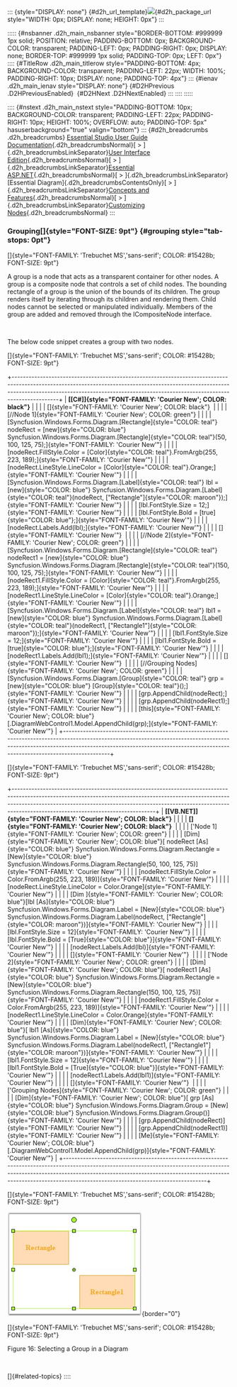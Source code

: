 ::: {style="DISPLAY: none"}
[](ms-xhelp:///?Id=d2h_url_template){#d2h_url_template}![](!package_url!){#d2h_package_url style="WIDTH: 0px; DISPLAY: none; HEIGHT: 0px"}
:::

::::: {#nsbanner .d2h_main_nsbanner style="BORDER-BOTTOM: #999999 1px solid; POSITION: relative; PADDING-BOTTOM: 0px; BACKGROUND-COLOR: transparent; PADDING-LEFT: 0px; PADDING-RIGHT: 0px; DISPLAY: none; BORDER-TOP: #999999 1px solid; PADDING-TOP: 0px; LEFT: 0px"}
:::: {#TitleRow .d2h_main_titlerow style="PADDING-BOTTOM: 4px; BACKGROUND-COLOR: transparent; PADDING-LEFT: 22px; WIDTH: 100%; PADDING-RIGHT: 10px; DISPLAY: none; PADDING-TOP: 4px"}
::: {#ienav .d2h_main_ienav style="DISPLAY: none"}
[](ms-xhelp:///?Id=6887642a-3dc2-43d2-b390-e5e87128cad1){#D2HPrevious .D2HPreviousEnabled}  [](ms-xhelp:///?Id=4ceff2d6-4a09-4402-b824-833a5e4b3e76){#D2HNext .D2HNextEnabled}
:::
::::
:::::

:::: {#nstext .d2h_main_nstext style="PADDING-BOTTOM: 10px; BACKGROUND-COLOR: transparent; PADDING-LEFT: 22px; PADDING-RIGHT: 10px; HEIGHT: 100%; OVERFLOW: auto; PADDING-TOP: 5px" hasuserbackground="true" valign="bottom"}
::: {#d2h_breadcrumbs .d2h_breadcrumbs}
[Essential Studio User Guide Documentation](ms-xhelp:///?Id=12457748-09e3-4d74-a240-8e049cedf030){.d2h_breadcrumbsNormal}[ \> ]{.d2h_breadcrumbsLinkSeparator}[User Interface Edition](ms-xhelp:///?Id=c29296b7-531c-413b-a0ec-488ca1f7f669){.d2h_breadcrumbsNormal}[ \> ]{.d2h_breadcrumbsLinkSeparator}[Essential ASP.NET](ms-xhelp:///?Id=25c35330-c127-4dad-9a92-ed79dc7261a6){.d2h_breadcrumbsNormal}[ \> ]{.d2h_breadcrumbsLinkSeparator}[Essential Diagram]{.d2h_breadcrumbsContentsOnly}[ \> ]{.d2h_breadcrumbsLinkSeparator}[Concepts and Features](ms-xhelp:///?Id=f9aa55fb-f8cf-43da-a8be-de231dc0d949){.d2h_breadcrumbsNormal}[ \> ]{.d2h_breadcrumbsLinkSeparator}[Customizing Nodes](ms-xhelp:///?Id=6887642a-3dc2-43d2-b390-e5e87128cad1){.d2h_breadcrumbsNormal}
:::

### Grouping[]{style="FONT-SIZE: 9pt"} {#grouping style="tab-stops: 0pt"}

[]{style="FONT-FAMILY: 'Trebuchet MS','sans-serif'; COLOR: #15428b; FONT-SIZE: 9pt"} 

A group is a node that acts as a transparent container for other nodes. A group is a composite node that controls a set of child nodes. The bounding rectangle of a group is the union of the bounds of its children. The group renders itself by iterating through its children and rendering them. Child nodes cannot be selected or manipulated individually. Members of the group are added and removed through the ICompositeNode interface.

 

The below code snippet creates a group with two nodes.

[]{style="FONT-FAMILY: 'Trebuchet MS','sans-serif'; COLOR: #15428b; FONT-SIZE: 9pt"} 

+----------------------------------------------------------------------------------------------------------------------------------------------------------------------------------------------------------------------------------------------------------+
| **[\[C#\]]{style="FONT-FAMILY: 'Courier New'; COLOR: black"}**                                                                                                                                                                                           |
|                                                                                                                                                                                                                                                          |
| []{style="FONT-FAMILY: 'Courier New'; COLOR: black"}                                                                                                                                                                                                     |
|                                                                                                                                                                                                                                                          |
| [//Node 1]{style="FONT-FAMILY: 'Courier New'; COLOR: green"}                                                                                                                                                                                             |
|                                                                                                                                                                                                                                                          |
| [Syncfusion.Windows.Forms.Diagram.[Rectangle]{style="COLOR: teal"} nodeRect = [new]{style="COLOR: blue"} Syncfusion.Windows.Forms.Diagram.[Rectangle]{style="COLOR: teal"}(50, 100, 125, 75);]{style="FONT-FAMILY: 'Courier New'"}                       |
|                                                                                                                                                                                                                                                          |
| [nodeRect.FillStyle.Color = [Color]{style="COLOR: teal"}.FromArgb(255, 223, 189);]{style="FONT-FAMILY: 'Courier New'"}                                                                                                                                   |
|                                                                                                                                                                                                                                                          |
| [nodeRect.LineStyle.LineColor = [Color]{style="COLOR: teal"}.Orange;]{style="FONT-FAMILY: 'Courier New'"}                                                                                                                                                |
|                                                                                                                                                                                                                                                          |
| [Syncfusion.Windows.Forms.Diagram.[Label]{style="COLOR: teal"} lbl = [new]{style="COLOR: blue"} Syncfusion.Windows.Forms.Diagram.[Label]{style="COLOR: teal"}(nodeRect, [\"Rectangle\"]{style="COLOR: maroon"});]{style="FONT-FAMILY: 'Courier New'"}    |
|                                                                                                                                                                                                                                                          |
| [lbl.FontStyle.Size = 12;]{style="FONT-FAMILY: 'Courier New'"}                                                                                                                                                                                           |
|                                                                                                                                                                                                                                                          |
| [lbl.FontStyle.Bold = [true]{style="COLOR: blue"};]{style="FONT-FAMILY: 'Courier New'"}                                                                                                                                                                  |
|                                                                                                                                                                                                                                                          |
| [nodeRect.Labels.Add(lbl);]{style="FONT-FAMILY: 'Courier New'"}                                                                                                                                                                                          |
|                                                                                                                                                                                                                                                          |
| []{style="FONT-FAMILY: 'Courier New'"}                                                                                                                                                                                                                   |
|                                                                                                                                                                                                                                                          |
| [//Node 2]{style="FONT-FAMILY: 'Courier New'; COLOR: green"}                                                                                                                                                                                             |
|                                                                                                                                                                                                                                                          |
| [Syncfusion.Windows.Forms.Diagram.[Rectangle]{style="COLOR: teal"} nodeRect1 = [new]{style="COLOR: blue"} Syncfusion.Windows.Forms.Diagram.[Rectangle]{style="COLOR: teal"}(150, 100, 125, 75);]{style="FONT-FAMILY: 'Courier New'"}                     |
|                                                                                                                                                                                                                                                          |
| [nodeRect1.FillStyle.Color = [Color]{style="COLOR: teal"}.FromArgb(255, 223, 189);]{style="FONT-FAMILY: 'Courier New'"}                                                                                                                                  |
|                                                                                                                                                                                                                                                          |
| [nodeRect1.LineStyle.LineColor = [Color]{style="COLOR: teal"}.Orange;]{style="FONT-FAMILY: 'Courier New'"}                                                                                                                                               |
|                                                                                                                                                                                                                                                          |
| [Syncfusion.Windows.Forms.Diagram.[Label]{style="COLOR: teal"} lbl1 = [new]{style="COLOR: blue"} Syncfusion.Windows.Forms.Diagram.[Label]{style="COLOR: teal"}(nodeRect1, [\"Rectangle1\"]{style="COLOR: maroon"});]{style="FONT-FAMILY: 'Courier New'"} |
|                                                                                                                                                                                                                                                          |
| [lbl1.FontStyle.Size = 12;]{style="FONT-FAMILY: 'Courier New'"}                                                                                                                                                                                          |
|                                                                                                                                                                                                                                                          |
| [lbl1.FontStyle.Bold = [true]{style="COLOR: blue"};]{style="FONT-FAMILY: 'Courier New'"}                                                                                                                                                                 |
|                                                                                                                                                                                                                                                          |
| [nodeRect1.Labels.Add(lbl1);]{style="FONT-FAMILY: 'Courier New'"}                                                                                                                                                                                        |
|                                                                                                                                                                                                                                                          |
| []{style="FONT-FAMILY: 'Courier New'"}                                                                                                                                                                                                                   |
|                                                                                                                                                                                                                                                          |
| [//Grouping Nodes]{style="FONT-FAMILY: 'Courier New'; COLOR: green"}                                                                                                                                                                                     |
|                                                                                                                                                                                                                                                          |
| [Syncfusion.Windows.Forms.Diagram.[Group]{style="COLOR: teal"} grp = [new]{style="COLOR: blue"} [Group]{style="COLOR: teal"}();]{style="FONT-FAMILY: 'Courier New'"}                                                                                     |
|                                                                                                                                                                                                                                                          |
| [grp.AppendChild(nodeRect);]{style="FONT-FAMILY: 'Courier New'"}                                                                                                                                                                                         |
|                                                                                                                                                                                                                                                          |
| [grp.AppendChild(nodeRect1);]{style="FONT-FAMILY: 'Courier New'"}                                                                                                                                                                                        |
|                                                                                                                                                                                                                                                          |
| [this]{style="FONT-FAMILY: 'Courier New'; COLOR: blue"}[.DiagramWebControl1.Model.AppendChild(grp);]{style="FONT-FAMILY: 'Courier New'"}                                                                                                                 |
+----------------------------------------------------------------------------------------------------------------------------------------------------------------------------------------------------------------------------------------------------------+

[]{style="FONT-FAMILY: 'Trebuchet MS','sans-serif'; COLOR: #15428b; FONT-SIZE: 9pt"} 

+--------------------------------------------------------------------------------------------------------------------------------------------------------------------------------------------------------------------------------------------------------------------------------------------+
| **[\[VB.NET\]]{style="FONT-FAMILY: 'Courier New'; COLOR: black"}**                                                                                                                                                                                                                         |
|                                                                                                                                                                                                                                                                                            |
| **[]{style="FONT-FAMILY: 'Courier New'; COLOR: black"}**                                                                                                                                                                                                                                   |
|                                                                                                                                                                                                                                                                                            |
| [\'Node 1]{style="FONT-FAMILY: 'Courier New'; COLOR: green"}                                                                                                                                                                                                                               |
|                                                                                                                                                                                                                                                                                            |
| [Dim]{style="FONT-FAMILY: 'Courier New'; COLOR: blue"}[ nodeRect [As]{style="COLOR: blue"} Syncfusion.Windows.Forms.Diagram.Rectangle = [New]{style="COLOR: blue"} Syncfusion.Windows.Forms.Diagram.Rectangle(50, 100, 125, 75)]{style="FONT-FAMILY: 'Courier New'"}                       |
|                                                                                                                                                                                                                                                                                            |
| [nodeRect.FillStyle.Color = Color.FromArgb(255, 223, 189)]{style="FONT-FAMILY: 'Courier New'"}                                                                                                                                                                                             |
|                                                                                                                                                                                                                                                                                            |
| [nodeRect.LineStyle.LineColor = Color.Orange]{style="FONT-FAMILY: 'Courier New'"}                                                                                                                                                                                                          |
|                                                                                                                                                                                                                                                                                            |
| [Dim ]{style="FONT-FAMILY: 'Courier New'; COLOR: blue"}[lbl [As]{style="COLOR: blue"} Syncfusion.Windows.Forms.Diagram.Label = [New]{style="COLOR: blue"} Syncfusion.Windows.Forms.Diagram.Label(nodeRect, [\"Rectangle\"]{style="COLOR: maroon"})]{style="FONT-FAMILY: 'Courier New'"}    |
|                                                                                                                                                                                                                                                                                            |
| [lbl.FontStyle.Size = 12]{style="FONT-FAMILY: 'Courier New'"}                                                                                                                                                                                                                              |
|                                                                                                                                                                                                                                                                                            |
| [lbl.FontStyle.Bold = [True]{style="COLOR: blue"}]{style="FONT-FAMILY: 'Courier New'"}                                                                                                                                                                                                     |
|                                                                                                                                                                                                                                                                                            |
| [nodeRect.Labels.Add(lbl)]{style="FONT-FAMILY: 'Courier New'"}                                                                                                                                                                                                                             |
|                                                                                                                                                                                                                                                                                            |
| []{style="FONT-FAMILY: 'Courier New'"}                                                                                                                                                                                                                                                     |
|                                                                                                                                                                                                                                                                                            |
| [\'Node 2]{style="FONT-FAMILY: 'Courier New'; COLOR: green"}                                                                                                                                                                                                                               |
|                                                                                                                                                                                                                                                                                            |
| [Dim]{style="FONT-FAMILY: 'Courier New'; COLOR: blue"}[ nodeRect1 [As]{style="COLOR: blue"} Syncfusion.Windows.Forms.Diagram.Rectangle = [New]{style="COLOR: blue"} Syncfusion.Windows.Forms.Diagram.Rectangle(150, 100, 125, 75)]{style="FONT-FAMILY: 'Courier New'"}                     |
|                                                                                                                                                                                                                                                                                            |
| [nodeRect1.FillStyle.Color = Color.FromArgb(255, 223, 189)]{style="FONT-FAMILY: 'Courier New'"}                                                                                                                                                                                            |
|                                                                                                                                                                                                                                                                                            |
| [nodeRect1.LineStyle.LineColor = Color.Orange]{style="FONT-FAMILY: 'Courier New'"}                                                                                                                                                                                                         |
|                                                                                                                                                                                                                                                                                            |
| [Dim]{style="FONT-FAMILY: 'Courier New'; COLOR: blue"}[ lbl1 [As]{style="COLOR: blue"} Syncfusion.Windows.Forms.Diagram.Label = [New]{style="COLOR: blue"} Syncfusion.Windows.Forms.Diagram.Label(nodeRect1, [\"Rectangle1\"]{style="COLOR: maroon"})]{style="FONT-FAMILY: 'Courier New'"} |
|                                                                                                                                                                                                                                                                                            |
| [lbl1.FontStyle.Size = 12]{style="FONT-FAMILY: 'Courier New'"}                                                                                                                                                                                                                             |
|                                                                                                                                                                                                                                                                                            |
| [lbl1.FontStyle.Bold = [True]{style="COLOR: blue"}]{style="FONT-FAMILY: 'Courier New'"}                                                                                                                                                                                                    |
|                                                                                                                                                                                                                                                                                            |
| [nodeRect1.Labels.Add(lbl1)]{style="FONT-FAMILY: 'Courier New'"}                                                                                                                                                                                                                           |
|                                                                                                                                                                                                                                                                                            |
| []{style="FONT-FAMILY: 'Courier New'"}                                                                                                                                                                                                                                                     |
|                                                                                                                                                                                                                                                                                            |
| [\'Grouping Nodes]{style="FONT-FAMILY: 'Courier New'; COLOR: green"}                                                                                                                                                                                                                       |
|                                                                                                                                                                                                                                                                                            |
| [Dim]{style="FONT-FAMILY: 'Courier New'; COLOR: blue"}[ grp [As]{style="COLOR: blue"} Syncfusion.Windows.Forms.Diagram.Group = [New]{style="COLOR: blue"} Syncfusion.Windows.Forms.Diagram.Group()]{style="FONT-FAMILY: 'Courier New'"}                                                    |
|                                                                                                                                                                                                                                                                                            |
| [grp.AppendChild(nodeRect)]{style="FONT-FAMILY: 'Courier New'"}                                                                                                                                                                                                                            |
|                                                                                                                                                                                                                                                                                            |
| [grp.AppendChild(nodeRect1)]{style="FONT-FAMILY: 'Courier New'"}                                                                                                                                                                                                                           |
|                                                                                                                                                                                                                                                                                            |
| [Me]{style="FONT-FAMILY: 'Courier New'; COLOR: blue"}[.DiagramWebControl1.Model.AppendChild(grp)]{style="FONT-FAMILY: 'Courier New'"}                                                                                                                                                      |
+--------------------------------------------------------------------------------------------------------------------------------------------------------------------------------------------------------------------------------------------------------------------------------------------+

[]{style="FONT-FAMILY: 'Trebuchet MS','sans-serif'; COLOR: #15428b; FONT-SIZE: 9pt"} 

![](ImagesExt/image65_22.jpg){border="0"}

[]{style="FONT-FAMILY: 'Trebuchet MS','sans-serif'; COLOR: #15428b; FONT-SIZE: 9pt"} 

Figure 16: Selecting a Group in a Diagram

 

[]{#related-topics}
::::
